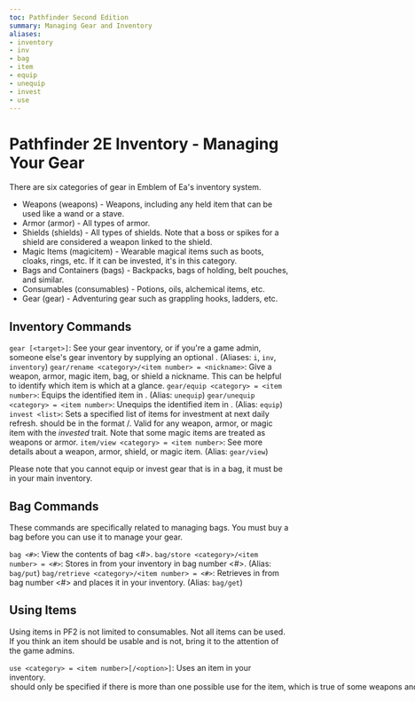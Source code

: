 ```yaml
---
toc: Pathfinder Second Edition
summary: Managing Gear and Inventory
aliases:
- inventory
- inv
- bag
- item
- equip
- unequip
- invest
- use
---
```


# Pathfinder 2E Inventory - Managing Your Gear

There are six categories of gear in Emblem of Ea's inventory system.

* Weapons (weapons) - Weapons, including any held item that can be used like a wand or a stave.
* Armor (armor) - All types of armor.
* Shields (shields) - All types of shields. Note that a boss or spikes for a shield are considered a weapon linked to the shield.
* Magic Items (magicitem) - Wearable magical items such as boots, cloaks, rings, etc. If it can be invested, it's in this category.
* Bags and Containers (bags) - Backpacks, bags of holding, belt pouches, and similar.
* Consumables (consumables) - Potions, oils, alchemical items, etc.
* Gear (gear) - Adventuring gear such as grappling hooks, ladders, etc.

## Inventory Commands

`gear [<target>]`: See your gear inventory, or if you're a game admin, someone else's gear inventory by supplying an optional <target>. (Aliases: `i`, `inv`, `inventory`)
`gear/rename <category>/<item number> = <nickname>`: Give a weapon, armor, magic item, bag, or shield a nickname. This can be helpful to identify which item is which at a glance.
`gear/equip <category> = <item number>`: Equips the identified item in <category>. (Alias: `unequip`)
`gear/unequip <category> = <item number>`: Unequips the identified item in <category>. (Alias: `equip`)
`invest <list>`: Sets a specified list of items for investment at next daily refresh. <list> should be in the format <category>/<number>. Valid for any weapon, armor, or magic item with the _invested_ trait. Note that some magic items are treated as weapons or armor.
`item/view <category> = <item number>`: See more details about a weapon, armor, shield, or magic item. (Alias: `gear/view`)

Please note that you cannot equip or invest gear that is in a bag, it must be in your main inventory.

## Bag Commands

These commands are specifically related to managing bags. You must buy a bag before you can use it to manage your gear.

`bag <#>`: View the contents of bag <#>.
`bag/store <category>/<item number> = <#>`: Stores <item> in <category> from your inventory in bag number <#>. (Alias: `bag/put`)
`bag/retrieve <category>/<item number> = <#>`: Retrieves <item> in <category> from bag number <#> and places it in your inventory. (Alias: `bag/get`)

## Using Items

Using items in PF2 is not limited to consumables. Not all items can be used. If you think an item should be usable and is not, bring it to the attention of the game admins. 

`use <category> = <item number>[/<option>]`: Uses an item in your inventory. <option> should only be specified if there is more than one possible use for the item, which is true of some weapons and magic items. `item/view` should tell you whether this is the case.
